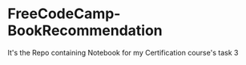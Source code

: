 # FreeCodeCamp-BookRecommendation
It's the Repo containing Notebook for my Certification course's task 3

